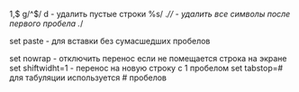 1,$ g/^$/ d - удалить пустые строки
%s/ .*// - удалить все символы после первого пробела .*/

set paste - для вставки без сумасшедших пробелов

set nowrap - отключить перенос если не помещается строка на экране
set shiftwidht=1 - перенос на новую строку с 1 пробелом
set tabstop=#             для табуляции используется # пробелов

